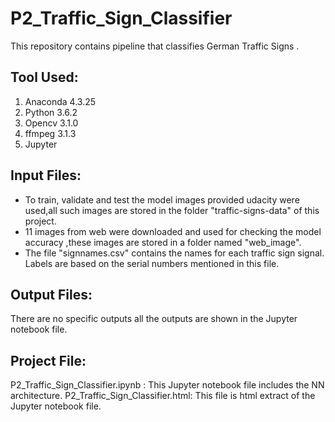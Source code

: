 # P2_Traffic_Sign_Classifier
This repository contains pipeline that classifies German Traffic Signs .

## Tool Used:
  1. Anaconda 4.3.25
  2. Python 3.6.2
  3. Opencv 3.1.0
  4. ffmpeg 3.1.3
  5. Jupyter
 
## Input Files: 
- To train, validate and test the model images provided udacity were used,all such images are stored in the folder 
"traffic-signs-data" of this project. 
- 11 images from web were downloaded and used for checking the model accuracy ,these images are stored in a folder 
  named "web_image". 
- The file "signnames.csv" contains the names for each traffic sign signal. Labels are based on the serial numbers 
  mentioned in this file.

## Output Files:
   There are no specific outputs all the outputs are shown in the Jupyter notebook file.

## Project File:
P2_Traffic_Sign_Classifier.ipynb : This Jupyter notebook file includes the NN architecture.
P2_Traffic_Sign_Classifier.html: This file is html extract of the Jupyter notebook file.
